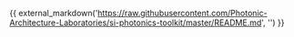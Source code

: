 <!-- include and display another md file here -->
{{ external_markdown('https://raw.githubusercontent.com/Photonic-Architecture-Laboratories/si-photonics-toolkit/master/README.md', '') }}
